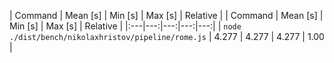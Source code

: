 | Command | Mean [s] | Min [s] | Max [s] | Relative |
| Command | Mean [s] | Min [s] | Max [s] | Relative |
|:---|---:|---:|---:|---:|
| `node ./dist/bench/nikolaxhristov/pipeline/rome.js` | 4.277 | 4.277 | 4.277 | 1.00 |
